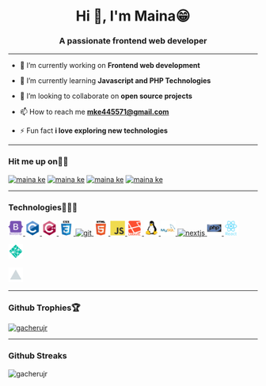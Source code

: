 <h1 align="center" class='strong'>Hi 👋, I'm Maina😁</h1>
<h3 align="center">A passionate frontend web developer</h3>
<hr/>




- 🔭 I’m currently working on **Frontend web development**

- 🌱 I’m currently learning **Javascript and PHP Technologies**

- 👯 I’m looking to collaborate on **open source projects**

- 📫 How to reach me **mke445571@gmail.com**

- ⚡ Fun fact **i love exploring new technologies**
<hr/>

<h3 align="left">Hit me up on🤙🏾</h3>
<p align="left">
<a href="https://twitter.com/maina ke" target="blank"><img align="center" src="https://raw.githubusercontent.com/rahuldkjain/github-profile-readme-generator/master/src/images/icons/Social/twitter.svg" alt="maina ke" height="30" width="30" /></a>
<a href="https://fb.com/maina ke" target="blank"><img align="center" src="https://raw.githubusercontent.com/rahuldkjain/github-profile-readme-generator/master/src/images/icons/Social/facebook.svg" alt="maina ke" height="30" width="30" /></a>
<a href="https://instagram.com/maina ke" target="blank"><img align="center" src="https://raw.githubusercontent.com/rahuldkjain/github-profile-readme-generator/master/src/images/icons/Social/instagram.svg" alt="maina ke" height="30" width="30" /></a>
<a href="https://www.hackerrank.com/maina ke" target="blank"><img align="center" src="https://raw.githubusercontent.com/rahuldkjain/github-profile-readme-generator/master/src/images/icons/Social/hackerrank.svg" alt="maina ke" height="30" width="30" /></a>
</p>
<hr/>

<h3 align="left">Technologies👨🏾‍💻</h3>
<p align="left"> <a href="https://getbootstrap.com" target="_blank" rel="noreferrer"> <img src="https://raw.githubusercontent.com/devicons/devicon/master/icons/bootstrap/bootstrap-plain-wordmark.svg" alt="bootstrap" width="30" height="30"/> </a> <a href="https://www.cprogramming.com/" target="_blank" rel="noreferrer"> <img src="https://raw.githubusercontent.com/devicons/devicon/master/icons/c/c-original.svg" alt="c" width="30" height="30"/> </a> <a href="https://www.w3schools.com/cpp/" target="_blank" rel="noreferrer"> <img src="https://raw.githubusercontent.com/devicons/devicon/master/icons/cplusplus/cplusplus-original.svg" alt="cplusplus" width="30" height="30"/> </a> <a href="https://www.w3schools.com/css/" target="_blank" rel="noreferrer"> <img src="https://raw.githubusercontent.com/devicons/devicon/master/icons/css3/css3-original-wordmark.svg" alt="css3" width="30" height="30"/> </a> <a href="https://git-scm.com/" target="_blank" rel="noreferrer"> <img src="https://www.vectorlogo.zone/logos/git-scm/git-scm-icon.svg" alt="git" width="30" height="30"/> </a> <a href="https://www.w3.org/html/" target="_blank" rel="noreferrer"> <img src="https://raw.githubusercontent.com/devicons/devicon/master/icons/html5/html5-original-wordmark.svg" alt="html5" width="30" height="30"/> </a> <a href="https://developer.mozilla.org/en-US/docs/Web/JavaScript" target="_blank" rel="noreferrer"> <img src="https://raw.githubusercontent.com/devicons/devicon/master/icons/javascript/javascript-original.svg" alt="javascript" width="30" height="30"/> </a> <a href="https://laravel.com/" target="_blank" rel="noreferrer"> <img src="https://raw.githubusercontent.com/devicons/devicon/master/icons/laravel/laravel-plain-wordmark.svg" alt="laravel" width="30" height="30"/> </a> <a href="https://www.linux.org/" target="_blank" rel="noreferrer"> <img src="https://raw.githubusercontent.com/devicons/devicon/master/icons/linux/linux-original.svg" alt="linux" width="30" height="30"/> </a> <a href="https://www.mysql.com/" target="_blank" rel="noreferrer"> <img src="https://raw.githubusercontent.com/devicons/devicon/master/icons/mysql/mysql-original-wordmark.svg" alt="mysql" width="30" height="30"/> </a> <a href="https://nextjs.org/" target="_blank" rel="noreferrer"> <img src="https://cdn.worldvectorlogo.com/logos/nextjs-2.svg" alt="nextjs" width="30" height="30"/> </a> <a href="https://www.php.net" target="_blank" rel="noreferrer"> <img src="https://raw.githubusercontent.com/devicons/devicon/master/icons/php/php-original.svg" alt="php" width="30" height="30"/> </a> <a href="https://reactjs.org/" target="_blank" rel="noreferrer"> <img src="https://raw.githubusercontent.com/devicons/devicon/master/icons/react/react-original-wordmark.svg" alt="react" width="30" height="30"/> </a> </p><p><a><img src="https://raw.githubusercontent.com/PKief/vscode-material-icon-theme/main/icons/netlify.svg" alt="netlify" width="30" height="30" /></img> </a> </p> <p><a><img src="https://raw.githubusercontent.com/PKief/vscode-material-icon-theme/main/icons/vercel.svg" alt="netlify" width="30" height="30" /></img> </a> </p> 

<hr/>
<h3 align='left'>Github Trophies🏆</h3>
<p align="left"> <a href="https://github.com/ryo-ma/github-profile-trophy"><img src="https://github-profile-trophy.vercel.app/?username=gacherujr" alt="gacherujr" /></a> </p>
<hr/>


<h3 align='left'>Github Streaks</h3>
<p><img align="center" src="https://github-readme-streak-stats.herokuapp.com/?user=gacherujr&" alt="gacherujr" /></p>

